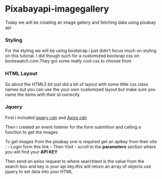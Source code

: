 # Pixabayapi-imagegallery
Today we will be creating an image gallery and fetching data using pixabay api

### Styling
For the styling we will be using bootstrap i just didn't focus much on styling on this tutorial. I did though such for a customized bootsrap css on bootswatch.com.They got some really cool css to choose from

### HTML Layout
So about the HTML5 bit just did a bit of layout with some little css class names but you can use the your own customized layout but make sure you name the items with their id correctly

### Jquery
First i included [jquery cdn](https://code.jquery.com/jquery-3.5.1.min.js) and [Axios cdn](https://cdnjs.cloudflare.com/ajax/libs/axios/0.20.0/axios.min.js)

Then i created an event listener for the form submition and calling a function to get the images

To get images from the pixabay one is required get an apikey from their site :
        - Login form this link [](https://pixabay.com/api/)
        - Then Visit [](https://pixabay.com/api/docs/)
        - scroll to the **parameters** section where you will find your **API KEY**
  
Then send an axios request to [](https://pixabay.com/api/?key=YOURAPIKEY&q=SEARCHTEXT&image_type=photo) where searchtext is the value from the search box and key is your api key.this will return an array of objects use jquery to set data into your HTML  
